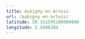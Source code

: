 ```yaml
---
title: Aubigny-en-Artois
url: /aubigny-en-artois/
latitude: 50.351595200000006
longitude: 2.5896284
---
```

